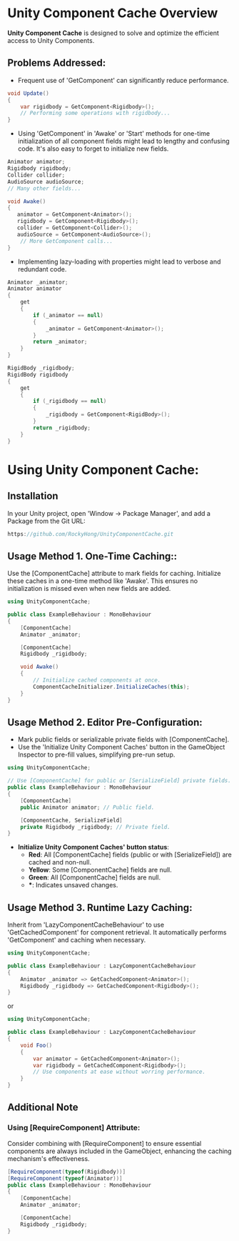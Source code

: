 # Unity Component Cache Overview

**Unity Component Cache** is designed to solve and optimize the efficient access to Unity Components.

## Problems Addressed:

- Frequent use of 'GetComponent' can significantly reduce performance.

```csharp
void Update()
{
    var rigidbody = GetComponent<Rigidbody>();
    // Performing some operations with rigidbody...
}
```

- Using 'GetComponent' in 'Awake' or 'Start' methods for one-time initialization of all component fields might lead to lengthy and confusing code. It's also easy to forget to initialize new fields.

```csharp
Animator animator;
Rigidbody rigidbody;
Collider collider;
AudioSource audioSource;
// Many other fields...

void Awake()
{
   animator = GetComponent<Animator>();
   rigidbody = GetComponent<Rigidbody>();
   collider = GetComponent<Collider>();
   audioSource = GetComponent<AudioSource>();
    // More GetComponent calls...
}
```

- Implementing lazy-loading with properties might lead to verbose and redundant code.

```csharp
Animator _animator;
Animator animator
{
    get
    {
        if (_animator == null)
        {
            _animator = GetComponent<Animator>();
        }
        return _animator;
    }
}

RigidBody _rigidbody;
RigidBody rigidbody
{
    get
    {
        if (_rigidbody == null)
        {
            _rigidbody = GetComponent<RigidBody>();
        }
        return _rigidbody;
    }
}
```

# Using Unity Component Cache:

## Installation

In your Unity project, open 'Window -> Package Manager', and add a Package from the Git URL:

```csharp
https://github.com/RockyHong/UnityComponentCache.git
```

## **Usage Method 1. One-Time Caching:**:

Use the [ComponentCache] attribute to mark fields for caching. Initialize these caches in a one-time method like 'Awake'. This ensures no initialization is missed even when new fields are added.

```csharp
using UnityComponentCache;

public class ExampleBehaviour : MonoBehaviour
{
    [ComponentCache]
    Animator _animator;

    [ComponentCache]
    Rigidbody _rigidbody;

    void Awake()
    {
        // Initialize cached components at once.
        ComponentCacheInitializer.InitializeCaches(this);
    }
}
```

## **Usage Method 2. Editor Pre-Configuration**:

- Mark public fields or serializable private fields with [ComponentCache].
- Use the 'Initialize Unity Component Caches' button in the GameObject Inspector to pre-fill values, simplifying pre-run setup.

```csharp
using UnityComponentCache;

// Use [ComponentCache] for public or [SerializeField] private fields.
public class ExampleBehaviour : MonoBehaviour
{
    [ComponentCache]
    public Animator animator; // Public field.

    [ComponentCache, SerializeField]
    private Rigidbody _rigidbody; // Private field.
}
```

- **Initialize Unity Component Caches' button status**:
  - **Red**: All [ComponentCache] fields (public or with [SerializeField]) are cached and non-null.
  - **Yellow**: Some [ComponentCache] fields are null.
  - **Green**: All [ComponentCache] fields are null.
  - **\***: Indicates unsaved changes.

## **Usage Method 3. Runtime Lazy Caching**:

Inherit from 'LazyComponentCacheBehaviour' to use 'GetCachedComponent<T>' for component retrieval. It automatically performs 'GetComponent' and caching when necessary.

```csharp
using UnityComponentCache;

public class ExampleBehaviour : LazyComponentCacheBehaviour
{
    Animator _animator => GetCachedComponent<Animator>();
    Rigidbody _rigidbody => GetCachedComponent<Rigidbody>();
}
```

or

```csharp
using UnityComponentCache;

public class ExampleBehaviour : LazyComponentCacheBehaviour
{
    void Foo()
    {
        var animator = GetCachedComponent<Animator>();
        var rigidbody = GetCachedComponent<Rigidbody>();
        // Use components at ease without worring performance.
    }
}
```

## **Additional Note**

### Using [RequireComponent] Attribute:

Consider combining with [RequireComponent] to ensure essential components are always included in the GameObject, enhancing the caching mechanism's effectiveness.

```csharp
[RequireComponent(typeof(Rigidbody))]
[RequireComponent(typeof(Animator))]
public class ExampleBehaviour : MonoBehaviour
{
    [ComponentCache]
    Animator _animator;

    [ComponentCache]
    Rigidbody _rigidbody;
}
```

